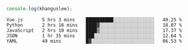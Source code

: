 ```js
console.log(khanguslee);
```

<!--START_SECTION:waka-->
```text
Vue.js       5 hrs 3 mins    ██████████░░░░░░░░░░░░░░░   40.25 % 
Python       2 hrs 16 mins   ████▓░░░░░░░░░░░░░░░░░░░░   18.07 % 
JavaScript   2 hrs 10 mins   ████▒░░░░░░░░░░░░░░░░░░░░   17.37 % 
JSON         1 hr 35 mins    ███░░░░░░░░░░░░░░░░░░░░░░   12.64 % 
YAML         49 mins         █▓░░░░░░░░░░░░░░░░░░░░░░░   06.53 % 
```
<!--END_SECTION:waka-->

<!--
**khanguslee/khanguslee** is a ✨ _special_ ✨ repository because its `README.md` (this file) appears on your GitHub profile.

Here are some ideas to get you started:

- 🔭 I’m currently working on ...
- 🌱 I’m currently learning ...
- 👯 I’m looking to collaborate on ...
- 🤔 I’m looking for help with ...
- 💬 Ask me about ...
- 📫 How to reach me: ...
- 😄 Pronouns: ...
- ⚡ Fun fact: ...
-->
